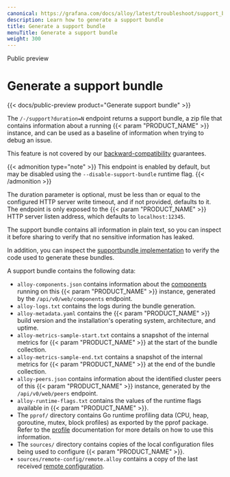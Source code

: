 ```yaml
---
canonical: https://grafana.com/docs/alloy/latest/troubleshoot/support_bundle/
description: Learn how to generate a support bundle
title: Generate a support bundle
menuTitle: Generate a support bundle
weight: 300
---
```


<span class="badge docs-labels__stage docs-labels__item">Public preview</span>

# Generate a support bundle

{{< docs/public-preview product="Generate support bundle" >}}

The `/-/support?duration=N` endpoint returns a support bundle, a zip file that contains information
about a running {{< param "PRODUCT_NAME" >}} instance, and can be used as a baseline of information when trying
to debug an issue.

This feature is not covered by our [backward-compatibility][backward-compatibility] guarantees.

{{< admonition type="note" >}}
This endpoint is enabled by default, but may be disabled using the `--disable-support-bundle` runtime flag.
{{< /admonition >}}

The duration parameter is optional, must be less than or equal to the
configured HTTP server write timeout, and if not provided, defaults to it.
The endpoint is only exposed to the {{< param "PRODUCT_NAME" >}} HTTP server listen address, which
defaults to `localhost:12345`.

The support bundle contains all information in plain text, so you can
inspect it before sharing to verify that no sensitive information has leaked.

In addition, you can inspect the [supportbundle implementation](https://github.com/grafana/alloy/tree/internal/service/http/supportbundle.go)
to verify the code used to generate these bundles.

A support bundle contains the following data:
* `alloy-components.json` contains information about the [components][components] running on this {{< param "PRODUCT_NAME" >}} instance, generated by the 
`/api/v0/web/components` endpoint.
* `alloy-logs.txt` contains the logs during the bundle generation.
* `alloy-metadata.yaml` contains the {{< param "PRODUCT_NAME" >}} build version and the installation's operating system, architecture, and uptime.
* `alloy-metrics-sample-start.txt` contains a snapshot of the internal metrics for {{< param "PRODUCT_NAME" >}} at the start of the bundle collection.
* `alloy-metrics-sample-end.txt` contains a snapshot of the internal metrics for {{< param "PRODUCT_NAME" >}} at the end of the bundle collection.
* `alloy-peers.json` contains information about the identified cluster peers of this {{< param "PRODUCT_NAME" >}} instance, generated by the 
`/api/v0/web/peers` endpoint.
* `alloy-runtime-flags.txt` contains the values of the runtime flags available in {{< param "PRODUCT_NAME" >}}.
* The `pprof/` directory contains Go runtime profiling data (CPU, heap, goroutine, mutex, block profiles) as exported by the pprof package.
Refer to the [profile][profile] documentation for more details on how to use this information.
* The `sources/` directory contains copies of the local configuration files being used to configure {{< param "PRODUCT_NAME" >}}.
* `sources/remote-config/remote.alloy` contains a copy of the last received [remote configuration][remotecfg].

[profile]: ../profile
[components]: ../../get-started/components/
[alloy-repo]: https://github.com/grafana/alloy/issues
[backward-compatibility]: ../../introduction/backward-compatibility
[remotecfg]: ../../reference/config-blocks/remotecfg/